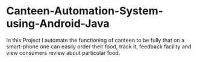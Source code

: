 # Canteen-Automation-System-using-Android-Java

In this Project I automate the functioning of canteen to be fully that on a smart-phone one can easily order their food, track it, feedback facility and view consumers review about particular food.
